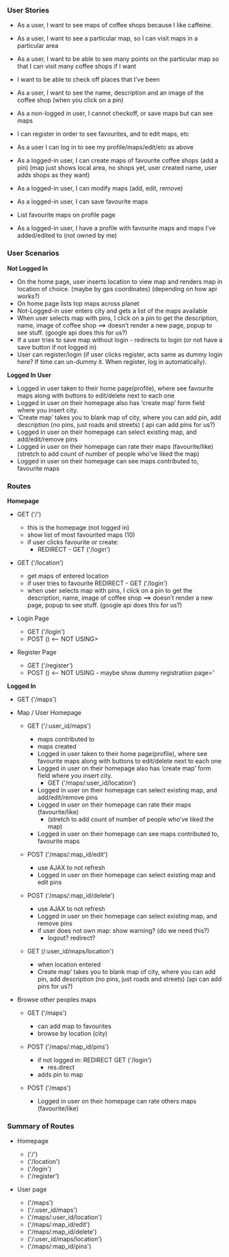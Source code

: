 ### User Stories

- As a user, I want to see maps of coffee shops because I like caffeine.
- As a user, I want to see a particular map, so I can visit maps in a particular area
- As a user, I want to be able to see many points on the particular map so that I can visit many coffee shops if I want
- I want to be able to check off places that I’ve been
- As a user, I want to see the name, description and an image of the coffee shop (when you click on a pin)
- As a non-logged in user, I cannot checkoff, or save maps but can see maps
- I can register in order to see favourites, and to edit maps, etc
- As a user I can log in to see my profile/maps/edit/etc as above

- As a logged-in user, I can create maps of favourite coffee shops (add a pin) (map just shows local area, no shops yet, user created name, user adds shops as they want)
- As a logged-in user, I can modify maps (add, edit, remove)
- As a logged-in user, I can save favourite maps
- List favourite maps on profile page
- As a logged-in user, I have a profile with favourite maps and maps I’ve added/edited to (not owned by me)

### User Scenarios

**Not Logged In**

  - On the home page, user inserts location to view map and renders map in location of choice. (maybe by gps coordinates) (depending on how api works?)
  - On home page lists top maps across planet
  - Not-Logged-in user enters city and gets a list of the maps available
  - When user selects map with pins, I click on a pin to get the description, name, image of coffee shop ==> doesn’t render a new page, popup to see stuff. (google api does this for us?)
  - If a user tries to save map without login - redirects to login (or not have a save button if not logged in)
  - User can register/login (if user clicks register, acts same as dummy login here? If time can un-dummy it. When register, log in automatically).

**Logged In User**

  - Logged in user taken to their home page(profile), where see favourite maps along with buttons to edit/delete next to each one
  - Logged in user on their homepage also has ‘create map’ form field where you insert city.
  - ‘Create map’ takes you to blank map of city, where you can add pin, add description (no pins, just roads and streets) ( api can add pins for us?)
  - Logged in user on their homepage can select existing map, and add/edit/remove pins
  - Logged in user on their homepage can rate their maps (favourite/like) (stretch to add count of number of people who’ve liked the map)
  - Logged in user on their homepage can see maps contributed to, favourite maps

### Routes

**Homepage**

  - GET ('/')

    - this is the homepage (not logged in)
    - show list of most favourited maps (10)
    - if user clicks favourite or create:
      - REDIRECT - GET ('/login')

  - GET ('/location')
    - get maps of entered location
    - if user tries to favourite REDIRECT - GET ('/login')
    - when user selects map with pins, I click on a pin to get the description, name, image of coffee shop ==> doesn’t render a new page, popup to see stuff. (google api does this for us?)

* Login Page

  - GET ('/login')
  - POST () <-- NOT USING>

* Register Page
  - GET ('/register')
  - POST () <-- NOT USING - maybe show dummy registration page>'

<!-- Logged In (after this point) -->

**Logged In**

  - GET ('/maps')

- Map / User Homepage

  - GET ('/:user_id/maps')

    - maps contributed to
    - maps created
    - Logged in user taken to their home page(profile), where see favourite maps along with buttons to edit/delete next to each one
    - Logged in user on their homepage also has ‘create map’ form field where you insert city.
      - GET ('/maps/:user_id/location')
    - Logged in user on their homepage can select existing map, and add/edit/remove pins
    - Logged in user on their homepage can rate their maps (favourite/like)
      - (stretch to add count of number of people who’ve liked the map)
    - Logged in user on their homepage can see maps contributed to, favourite maps

  - POST ('/maps/:map_id/edit')

    - use AJAX to not refresh
    - Logged in user on their homepage can select existing map and edit pins

  - POST ('/maps/:map_id/delete')

    - use AJAX to not refresh
    - Logged in user on their homepage can select existing map, and remove pins
    - if user does not own map: show warning? (do we need this?)
      - logout? redirect?

  - GET (/:user_id/maps/location')
    - when location entered
    - Create map’ takes you to blank map of city, where you can add pin, add description (no pins, just roads and streets) (api can add pins for us?)

- Browse other peoples maps

  - GET ('/maps')

    - can add map to favourites
    - browse by location (city)

  - POST ('/maps/:map_id/pins')

    - if not logged in: REDIRECT GET ('/login')
      - res.direct
    - adds pin to map

  - POST ('/maps')
    - Logged in user on their homepage can rate others maps (favourite/like)

### Summary of Routes
  * Homepage
    - ('/')
    - ('/location')
    - ('/login')
    - ('/register')
  
  * User page
    - ('/maps')
    - ('/:user_id/maps')
    - ('/maps/:user_id/location')
    - ('/maps/:map_id/edit')
    - ('/maps/:map_id/delete')
    - ('/:user_id/maps/location')
    - ('/maps/:map_id/pins')

